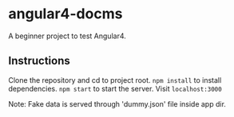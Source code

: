 # angular4-docms
A beginner project to test Angular4.


## Instructions 
 
 
Clone the repository and cd to project root. 
`npm install` to install dependencies. 
`npm start` to start the server. 
Visit `localhost:3000` 

Note: Fake data is served through 'dummy.json' file inside app dir.